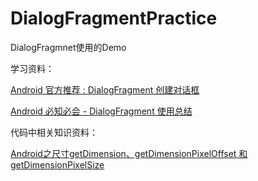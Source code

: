 # DialogFragmentPractice
DialogFragmnet使用的Demo

学习资料：

[Android 官方推荐 : DialogFragment 创建对话框][1]

[Android 必知必会 - DialogFragment 使用总结][2]

代码中相关知识资料：

[Android之尺寸getDimension、getDimensionPixelOffset 和 getDimensionPixelSize][1]


[1]: http://blog.csdn.net/lmj623565791/article/details/37815413
[2]: http://likfe.com/2016/10/27/dialog-fragment/

[3]: http://blog.csdn.net/lvxiangan/article/details/53513945


